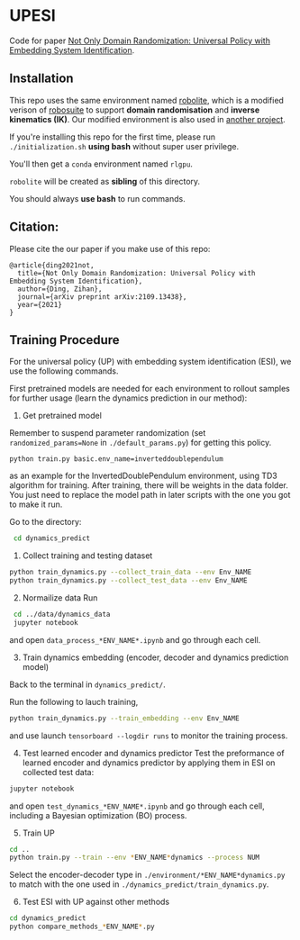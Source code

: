 # UPESI

Code for paper [Not Only Domain Randomization: Universal Policy with Embedding System Identification](https://arxiv.org/abs/2109.13438).

 ## Installation
 This repo uses the same environment named [robolite](https://github.com/quantumiracle/robolite), which is a modified verison of [robosuite](https://surreal.stanford.edu) to support **domain randomisation** and **inverse kinematics (IK)**. Our modified environment is also used in [another project](https://github.com/quantumiracle/Robotic_Door_Opening_with_Tactile_Simulation).

 If you're installing this repo for the first time, please run `./initialization.sh` **using bash** without super user privilege.

You'll then get a `conda` environment named `rlgpu`. 

`robolite` will be created as **sibling** of this directory.

You should always **use bash** to run commands.
 ## Citation:
Please cite the our paper if you make use of this repo:
```
@article{ding2021not,
  title={Not Only Domain Randomization: Universal Policy with Embedding System Identification},
  author={Ding, Zihan},
  journal={arXiv preprint arXiv:2109.13438},
  year={2021}
}
```
 
 ## Training Procedure
 For the universal policy (UP) with embedding system identification (ESI), we use the following commands.
 
First pretrained models are needed for each environment to rollout samples for further usage (learn the dynamics prediction in our method):

1. Get pretrained model

Remember to suspend parameter randomization (set `randomized_params=None` in `./default_params.py`) for getting this policy.
```
python train.py basic.env_name=inverteddoublependulum
```
as an example for the InvertedDoublePendulum environment, using TD3 algorithm for training. After training, there will be weights in the data folder. You just need to replace the model path in later scripts with the one you got to make it run.

Go to the directory:
 ```bash
  cd dynamics_predict
 ```
1. Collect training and testing dataset
  ```bash
  python train_dynamics.py --collect_train_data --env Env_NAME
  python train_dynamics.py --collect_test_data --env Env_NAME
  ```
2. Normailize data
 Run
 ```bash
  cd ../data/dynamics_data
  jupyter notebook
 ```
  and open ```data_process_*ENV_NAME*.ipynb``` and go through each cell.

3. Train dynamics embedding (encoder, decoder and dynamics prediction model)

 Back to the terminal in ```dynamics_predict/```.

 Run the following to lauch training,
  ```bash
  python train_dynamics.py --train_embedding --env Env_NAME
  ```
  and use launch ```tensorboard --logdir runs``` to monitor the training process. 

4. Test learned encoder and dynamics predictor
 Test the preformance of learned encoder and dynamics predictor by applying them in ESI on collected test data:
  ```bash
  jupyter notebook
  ```
  and open ```test_dynamics_*ENV_NAME*.ipynb``` and go through each cell, including a Bayesian optimization (BO) process.

5. Train UP
  ```bash
  cd ..
  python train.py --train --env *ENV_NAME*dynamics --process NUM 
  ```
  Select the encoder-decoder type in `./environment/*ENV_NAME*dynamics.py` to match with the one used in `./dynamics_predict/train_dynamics.py`.

6. Test ESI with UP against other methods
  ```bash
  cd dynamics_predict
  python compare_methods_*ENV_NAME*.py
  ```
